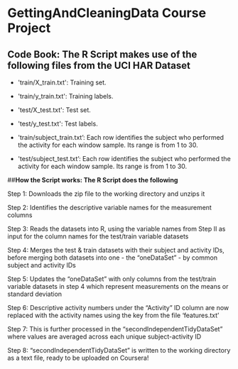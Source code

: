 GettingAndCleaningData Course Project
======================================

## **Code Book: The R Script makes use of the following files from the UCI HAR Dataset**


* 'train/X_train.txt': Training set.

* 'train/y_train.txt': Training labels.

* 'test/X_test.txt': Test set.

* 'test/y_test.txt': Test labels.

* 'train/subject_train.txt’: Each row identifies the subject who performed the activity for each window sample. Its range is from 1 to 30. 

* 'test/subject_test.txt’: Each row identifies the subject who performed the activity for each window sample. Its range is from 1 to 30. 



##**How the Script works: The R Script does the following**


Step 1: Downloads the zip file to the working directory and unzips it

Step 2: Identifies the descriptive variable names for the measurement columns

Step 3: Reads the datasets into R, using the variable names from Step II as input for the column names for the test/train variable datasets

Step 4: Merges the test & train datasets with their subject and activity IDs, before merging both datasets into one - the “oneDataSet” - by common subject and activity IDs

Step 5: Updates the “oneDataSet” with only columns from the test/train variable datasets in step 4 which represent measurements on the means or standard deviation

Step 6: Descriptive activity numbers under the “Activity” ID column are now replaced with the activity names using the key from the file ‘features.txt’

Step 7: This is further processed in the “secondIndependentTidyDataSet” where values are averaged across each unique subject-activity ID

Step 8: “secondIndependentTidyDataSet” is written to the working directory as a text file, ready to be uploaded on Coursera!

